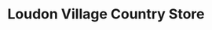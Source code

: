 ---
title: "Loudon Village Country Store"
url: /loudon/loudon-village-country-store/
shop: Lebensmittel
---